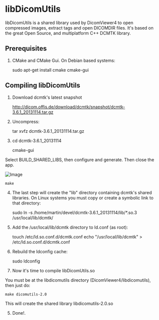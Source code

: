 libDicomUtils
=============

libDicomUtils is a shared library used by DicomViewer4 to open compressed
images, extract tags and open DICOMDIR files. It's based on the great Open
Source, and multiplatform C++ DCMTK library.

Prerequisites
--------------

1) CMake and CMake Gui. On Debian based systems:

    sudo apt-get install cmake cmake-gui

Compiling libDicomUtils
-----------------------

1) Download dcmtk's latest snapshot

    http://dicom.offis.de/download/dcmtk/snapshot/dcmtk-3.6.1_20131114.tar.gz

2) Uncompress:
    
    tar xvfz dcmtk-3.6.1_20131114.tar.gz

3) cd dcmtk-3.6.1_20131114

    cmake-gui

Select BUILD_SHARED_LIBS, then configure and generate. Then close the app.

![Image](https://raw.githubusercontent.com/leonardorame/DicomViewer4/master/libdicomutils/cmake.png)

    make

4) The last step will create the "lib" directory containing dcmtk's shared
libraries. On Linux systems you must copy or create a symbolic link to that directory:

    sudo ln -s /home/martin/devel/dcmtk-3.6.1_20131114/lib/*.so.3 /usr/local/lib/dcmtk/    

5) Add the /usr/local/lib/dcmtk directory to ld.conf (as root):

    touch /etc/ld.so.conf.d/dcmtk.conf
    echo "/usr/local/lib/dcmtk" > /etc/ld.so.conf.d/dcmtk.conf

6) Rebuild the ldconfig cache:

    sudo ldconfig

7) Now it's time to compile libDicomUtils.so

You must be at the libdicomutils directory (DicomViewer4/libdicomutils), then just do:

    make dicomutils-2.0
    
This will create the shared library libdicomutils-2.0.so
    
5) Done!.
